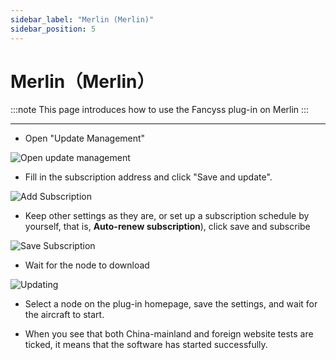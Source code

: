 ```yaml
---
sidebar_label: "Merlin (Merlin)"
sidebar_position: 5
---
```


# Merlin（Merlin）

:::note
This page introduces how to use the Fancyss plug-in on Merlin
:::

---

- Open "Update Management"

![Open update management][sub-setting]

- Fill in the subscription address and click "Save and update".

![Add Subscription][add-sub]

- Keep other settings as they are, or set up a subscription schedule by yourself, that is, **Auto-renew subscription**), click save and subscribe

![Save Subscription][save-update]

- Wait for the node to download

![Updating][updating]

- Select a node on the plug-in homepage, save the settings, and wait for the aircraft to start.

- When you see that both China-mainland and foreign website tests are ticked, it means that the software has started successfully.



[sub-setting]: https://cdn.jsdelivr.net/gh/LibCyber/docs-cdn@v1.0.0/assets/shadow-merlin/sub-setting.jpg "Open update management"
[add-sub]: https://cdn.jsdelivr.net/gh/LibCyber/docs-cdn@v1.0.0/assets/shadow-merlin/add-sub.jpg "Add Subscription"
[save-update]: https://cdn.jsdelivr.net/gh/LibCyber/docs-cdn@v1.0.0/assets/shadow-merlin/save-update.jpg "Save Subscription"
[updating]: https://cdn.jsdelivr.net/gh/LibCyber/docs-cdn@v1.0.0/assets/shadow-merlin/updating.jpg "Updating"